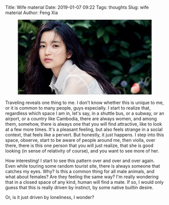 Title: Wife material
Date: 2019-01-07 09:22
Tags: thoughts
Slug: wife material
Author: Feng Xia

<figure class="col l8 m8 s12">
  <img src="images/Kim-Tae-Ri.jpg"/>
</figure>

Traveling reveals one thing to me. I don't know whether this is unique
to me, or it is common to many people, guys especially. I start to
realize that, regardless which space I am in, let's say, in a shuttle
bus, or a subway, or an airport, or a country like Cambodia, there are
always women, and among them, somehow, there is always one that you
will find attractive, like to look at a few more times. It's a
pleasant feeling, but also feels strange in a social context, that
feels like a pervert. But honestly, it just happens. I step into this
space, observe, start to be aware of people around me, then violla,
over there, there is this one person that you will just realize, that
she is good looking (in sense of relativity of course), and you want
to see more of her.

How interesting! I start to see this pattern over and over and over
again. Even while touring some random tourist site, there is always
someone that catches my eyes. Why? Is this a common thing for all male
animals, and what about females? Are they feeling the same way? I'm
really wondering that in a closed space of any kind, human will find a
mate. If so, I would only guess that this is really driven by
instinct, by some native builtin desire.

Or, is it just driven by loneliness, I wonder?
